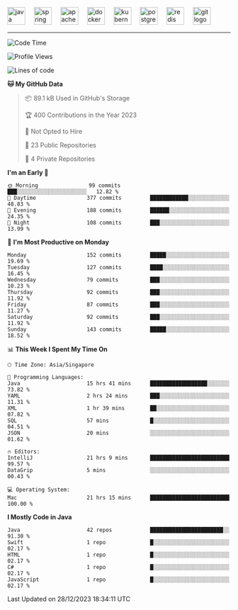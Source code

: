 <p align="left">
  <img src="https://cdn.jsdelivr.net/gh/devicons/devicon/icons/java/java-original.svg" height="40" alt="java logo"  />
  <img width="12" />
  <img src="https://cdn.jsdelivr.net/gh/devicons/devicon/icons/spring/spring-original.svg" height="40" alt="spring logo"  />
  <img width="12" />
  <img src="https://cdn.jsdelivr.net/gh/devicons/devicon/icons/apachekafka/apachekafka-original.svg" height="40" alt="apachekafka logo"  />
  <img width="12" />
  <img src="https://cdn.jsdelivr.net/gh/devicons/devicon/icons/docker/docker-original.svg" height="40" alt="docker logo"  />
  <img width="12" />
  <img src="https://cdn.jsdelivr.net/gh/devicons/devicon/icons/kubernetes/kubernetes-plain.svg" height="40" alt="kubernetes logo"  />
  <img width="12" />
  <img src="https://cdn.jsdelivr.net/gh/devicons/devicon/icons/postgresql/postgresql-original.svg" height="40" alt="postgresql logo"  />
  <img width="12" />
  <img src="https://cdn.jsdelivr.net/gh/devicons/devicon/icons/redis/redis-original.svg" height="40" alt="redis logo"  />
  <img width="12" />
  <img src="https://cdn.jsdelivr.net/gh/devicons/devicon/icons/git/git-original.svg" height="40" alt="git logo"  />
</p>


<!--<img src="https://media.giphy.com/media/LnQjpWaON8nhr21vNW/giphy.gif" width="60"> <em><b>I love connecting with different people</b> so if you want to say <b>hi, I'll be happy to meet you more!</b> 😊 </em> -->

---
<!--START_SECTION:waka-->
![Code Time](http://img.shields.io/badge/Code%20Time-1%2C689%20hrs%2042%20mins-blue)

![Profile Views](http://img.shields.io/badge/Profile%20Views-0-blue)

![Lines of code](https://img.shields.io/badge/From%20Hello%20World%20I%27ve%20Written-566.0%20thousand%20lines%20of%20code-blue)

**🐱 My GitHub Data** 

> 📦 89.1 kB Used in GitHub's Storage 
 > 
> 🏆 400 Contributions in the Year 2023
 > 
> 🚫 Not Opted to Hire
 > 
> 📜 23 Public Repositories 
 > 
> 🔑 4 Private Repositories 
 > 
**I'm an Early 🐤** 

```text
🌞 Morning                99 commits          ███░░░░░░░░░░░░░░░░░░░░░░   12.82 % 
🌆 Daytime                377 commits         ████████████░░░░░░░░░░░░░   48.83 % 
🌃 Evening                188 commits         ██████░░░░░░░░░░░░░░░░░░░   24.35 % 
🌙 Night                  108 commits         ███░░░░░░░░░░░░░░░░░░░░░░   13.99 % 
```
📅 **I'm Most Productive on Monday** 

```text
Monday                   152 commits         █████░░░░░░░░░░░░░░░░░░░░   19.69 % 
Tuesday                  127 commits         ████░░░░░░░░░░░░░░░░░░░░░   16.45 % 
Wednesday                79 commits          ███░░░░░░░░░░░░░░░░░░░░░░   10.23 % 
Thursday                 92 commits          ███░░░░░░░░░░░░░░░░░░░░░░   11.92 % 
Friday                   87 commits          ███░░░░░░░░░░░░░░░░░░░░░░   11.27 % 
Saturday                 92 commits          ███░░░░░░░░░░░░░░░░░░░░░░   11.92 % 
Sunday                   143 commits         █████░░░░░░░░░░░░░░░░░░░░   18.52 % 
```


📊 **This Week I Spent My Time On** 

```text
🕑︎ Time Zone: Asia/Singapore

💬 Programming Languages: 
Java                     15 hrs 41 mins      ██████████████████░░░░░░░   73.82 % 
YAML                     2 hrs 24 mins       ███░░░░░░░░░░░░░░░░░░░░░░   11.31 % 
XML                      1 hr 39 mins        ██░░░░░░░░░░░░░░░░░░░░░░░   07.82 % 
SQL                      57 mins             █░░░░░░░░░░░░░░░░░░░░░░░░   04.51 % 
JSON                     20 mins             ░░░░░░░░░░░░░░░░░░░░░░░░░   01.62 % 

🔥 Editors: 
IntelliJ                 21 hrs 9 mins       █████████████████████████   99.57 % 
DataGrip                 5 mins              ░░░░░░░░░░░░░░░░░░░░░░░░░   00.43 % 

💻 Operating System: 
Mac                      21 hrs 15 mins      █████████████████████████   100.00 % 
```

**I Mostly Code in Java** 

```text
Java                     42 repos            ███████████████████████░░   91.30 % 
Swift                    1 repo              █░░░░░░░░░░░░░░░░░░░░░░░░   02.17 % 
HTML                     1 repo              █░░░░░░░░░░░░░░░░░░░░░░░░   02.17 % 
C#                       1 repo              █░░░░░░░░░░░░░░░░░░░░░░░░   02.17 % 
JavaScript               1 repo              █░░░░░░░░░░░░░░░░░░░░░░░░   02.17 % 
```




 Last Updated on 28/12/2023 18:34:11 UTC
<!--END_SECTION:waka-->


<!--
**SimakovIgor/SimakovIgor** is a ✨ _special_ ✨ repository because its `README.md` (this file) appears on your GitHub profile.

Here are some ideas to get you started:

- 🔭 I’m currently working on ...
- 🌱 I’m currently learning ...
- 👯 I’m looking to collaborate on ...
- 🤔 I’m looking for help with ...
- 💬 Ask me about ...
- 📫 How to reach me: ...
- 😄 Pronouns: ...
- ⚡ Fun fact: ...
-->
